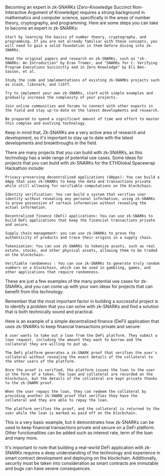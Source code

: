 Becoming an expert in zk-SNARKs (Zero-Knowledge Succinct Non-Interactive Argument of Knowledge) requires a strong background in mathematics and computer science, specifically in the areas of number theory, cryptography, and programming. Here are some steps you can take to become an expert in zk-SNARKs:

    Start by learning the basics of number theory, cryptography, and programming. If you are not already familiar with these concepts, you will need to gain a solid foundation in them before diving into zk-SNARKs.

    Read the original papers and research on zk-SNARKs, such as "zk-SNARKs: An Introduction" by Eran Tromer, and "SNARKs for C: Verifying Program Executions Succinctly and in Zero Knowledge" by Eli Ben-Sasson, et al.

    Study the code and implementations of existing zk-SNARKs projects such as zcash, libsnark, and libff.

    Try to implement your own zk-SNARKs, start with simple examples and gradually increase the complexity of your projects.

    Join online communities and forums to connect with other experts in the field and stay up-to-date on the latest developments and research.

    Be prepared to spend a significant amount of time and effort to master this complex and evolving technology.

Keep in mind that, Zk-SNARKs are a very active area of research and development, so it's important to stay up to date with the latest developments and breakthroughs in the field.

There are many projects that you can build with zk-SNARKs, as this technology has a wide range of potential use cases. Some ideas for projects that you can build with zk-SNARKs for the ETHGlobal Spacewrap Hackathon include:

    Privacy-preserving decentralized applications (dApps): You can build a dApp that uses zk-SNARKs to keep the data and transactions private while still allowing for verifiable computations on the blockchain.

    Identity verification: You can build a system that verifies user identity without revealing any personal information, using zk-SNARKs to prove possession of certain information without revealing the actual information.

    Decentralized finance (DeFi) applications: You can use zk-SNARKs to build DeFi applications that keep the financial transactions private and secure.

    Supply chain management: you can use zk-SNARKs to prove the authenticity of products and trace their origins in a supply chain.

    Tokenization: You can use zk-SNARKs to tokenize assets, such as real estate, stocks, and other physical assets, allowing them to be traded on the blockchain.

    Verifiable randomness : You can use zk-SNARKs to generate truly random numbers on a blockchain, which can be used in gambling, games, and other applications that require randomness.

These are just a few examples of the many potential use cases for zk-SNARKs, and you can come up with your own ideas for projects that can benefit from this technology.

Remember that the most important factor in building a successful project is to identify a problem that you can solve with zk-SNARKs and find a solution that is both technically sound and practical.

Here is an example of a simple decentralized finance (DeFi) application that uses zk-SNARKs to keep financial transactions private and secure:

    A user wants to take out a loan from the DeFi platform. They submit a loan request, including the amount they want to borrow and the collateral they are willing to put up.

    The DeFi platform generates a zk-SNARK proof that verifies the user's collateral without revealing the exact details of the collateral to the other users of the platform.

    Once the proof is verified, the platform issues the loan to the user in the form of a token. The loan and collateral are recorded on the blockchain, but the details of the collateral are kept private thanks to the zk-SNARK proof.

    When the user repays the loan, they can redeem the collateral by providing another zk-SNARK proof that verifies they have the collateral and they are able to repay the loan.

    The platform verifies the proof, and the collateral is returned to the user while the loan is marked as paid off on the blockchain.

This is a very basic example, but it demonstrates how zk-SNARKs can be used to keep financial transactions private and secure on a DeFi platform. Other functionalities can be added such as interest rate, term of the loan and many more.

It's important to note that building a real-world DeFi application with zk-SNARKs requires a deep understanding of the technology and experience in smart contract development and deploying on the blockchain. Additionally, security must be taken into consideration as smart contracts are immutable and bugs can have severe consequences.